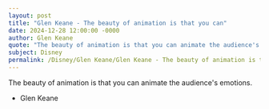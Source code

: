 ```yaml
---
layout: post
title: "Glen Keane - The beauty of animation is that you can"
date: 2024-12-28 12:00:00 -0000
author: Glen Keane
quote: "The beauty of animation is that you can animate the audience's emotions."
subject: Disney
permalink: /Disney/Glen Keane/Glen Keane - The beauty of animation is that you can
---
```


The beauty of animation is that you can animate the audience's emotions.

- Glen Keane
